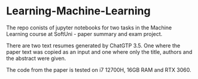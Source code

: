 # Learning-Machine-Learning

The repo conists of jupyter notebooks for two tasks in the Machine Learning course at SoftUni - paper summary and exam project.

There are two text resumes generated by ChatGTP 3.5. One where the paper text was copied as an input and one where only the title, authors and the abstract were given.

The code from the paper is tested on i7 12700H, 16GB RAM and RTX 3060.
